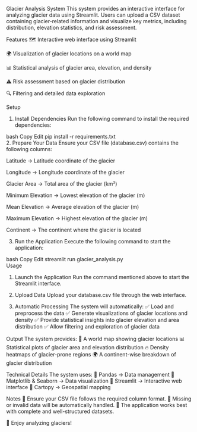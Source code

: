 Glacier Analysis System
This system provides an interactive interface for analyzing glacier data using Streamlit. Users can upload a CSV dataset containing glacier-related information and visualize key metrics, including distribution, elevation statistics, and risk assessment.

Features
🗺 Interactive web interface using Streamlit

🌍 Visualization of glacier locations on a world map

📊 Statistical analysis of glacier area, elevation, and density

⚠️ Risk assessment based on glacier distribution

🔍 Filtering and detailed data exploration

Setup
1. Install Dependencies
Run the following command to install the required dependencies:

bash
Copy
Edit
pip install -r requirements.txt  
2. Prepare Your Data
Ensure your CSV file (database.csv) contains the following columns:

Latitude → Latitude coordinate of the glacier

Longitude → Longitude coordinate of the glacier

Glacier Area → Total area of the glacier (km²)

Minimum Elevation → Lowest elevation of the glacier (m)

Mean Elevation → Average elevation of the glacier (m)

Maximum Elevation → Highest elevation of the glacier (m)

Continent → The continent where the glacier is located

3. Run the Application
Execute the following command to start the application:

bash
Copy
Edit
streamlit run glacier_analysis.py  
Usage
1. Launch the Application
Run the command mentioned above to start the Streamlit interface.

2. Upload Data
Upload your database.csv file through the web interface.

3. Automatic Processing
The system will automatically:
✅ Load and preprocess the data
✅ Generate visualizations of glacier locations and density
✅ Provide statistical insights into glacier elevation and area distribution
✅ Allow filtering and exploration of glacier data

Output
The system provides:
📍 A world map showing glacier locations
📊 Statistical plots of glacier area and elevation distribution
🔥 Density heatmaps of glacier-prone regions
🌍 A continent-wise breakdown of glacier distribution

Technical Details
The system uses:
🔹 Pandas → Data management
🔹 Matplotlib & Seaborn → Data visualization
🔹 Streamlit → Interactive web interface
🔹 Cartopy → Geospatial mapping

Notes
📌 Ensure your CSV file follows the required column format.
📌 Missing or invalid data will be automatically handled.
📌 The application works best with complete and well-structured datasets.

🚀 Enjoy analyzing glaciers!
